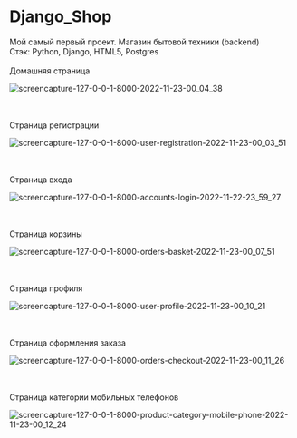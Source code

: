 # Django_Shop
Мой самый первый проект.
Магазин бытовой техники (backend) <br>
Стэк: Python, Django, HTML5, Postgres
<br>
<br>
Домашняя страница

![screencapture-127-0-0-1-8000-2022-11-23-00_04_38](https://user-images.githubusercontent.com/82309024/203420942-ef19151a-4f3c-459d-8fb5-a36851500d1b.png)

<br>
<br>
Страница регистрации

![screencapture-127-0-0-1-8000-user-registration-2022-11-23-00_03_51](https://user-images.githubusercontent.com/82309024/203420800-24090d8c-7c27-4467-9076-cfd47892da02.png)

<br>
<br>
Страница входа

![screencapture-127-0-0-1-8000-accounts-login-2022-11-22-23_59_27](https://user-images.githubusercontent.com/82309024/203420426-a7684b83-876e-4998-a003-9d2e1a6b2c95.png)


<br>
<br>
Страница корзины

![screencapture-127-0-0-1-8000-orders-basket-2022-11-23-00_07_51](https://user-images.githubusercontent.com/82309024/203421650-627b3e49-f6be-4f1e-ad4f-5427da002f69.png)

<br>
<br>
Страница профиля

![screencapture-127-0-0-1-8000-user-profile-2022-11-23-00_10_21](https://user-images.githubusercontent.com/82309024/203421879-b23785c5-b739-4c31-9a5a-89ff77d59c62.png)

<br>
<br>
Страница оформления заказа

![screencapture-127-0-0-1-8000-orders-checkout-2022-11-23-00_11_26](https://user-images.githubusercontent.com/82309024/203422046-328e100a-7b95-4515-b315-2cdb73801224.png)

<br>
<br>
Страница категории мобильных телефонов

![screencapture-127-0-0-1-8000-product-category-mobile-phone-2022-11-23-00_12_24](https://user-images.githubusercontent.com/82309024/203422234-b42ce5a8-6207-485f-ae27-38145a232023.png)

